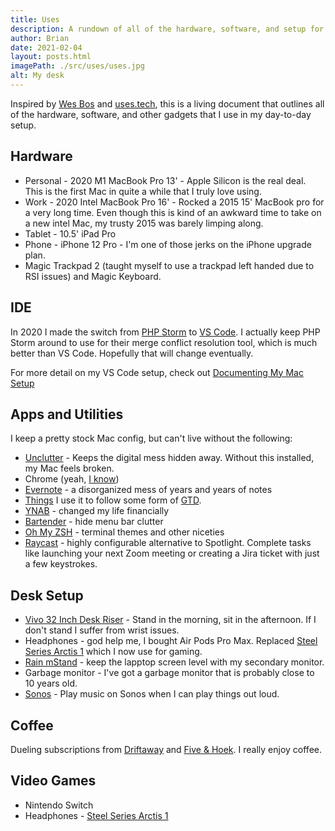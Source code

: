 ```yaml
---
title: Uses
description: A rundown of all of the hardware, software, and setup for my day to day tech life.
author: Brian
date: 2021-02-04
layout: posts.html
imagePath: ./src/uses/uses.jpg
alt: My desk
---
```


Inspired by [Wes Bos](https://wesbos.com/uses) and [uses.tech](https://uses.tech/), this is a living document that outlines all of the hardware, software, and other gadgets that I use in my day-to-day setup.

<!--more-->

## Hardware

* Personal - 2020 M1 MacBook Pro 13' - Apple Silicon is the real deal. This is the first Mac in quite a while that I truly love using.
* Work - 2020 Intel MacBook Pro 16' - Rocked a 2015 15' MacBook pro for a very long time. Even though this is kind of an awkward time to take on a new intel Mac, my trusty 2015 was barely limping along.
* Tablet - 10.5' iPad Pro
* Phone - iPhone 12 Pro - I'm one of those jerks on the iPhone upgrade plan.
* Magic Trackpad 2 (taught myself to use a trackpad left handed due to RSI issues) and Magic Keyboard.

## IDE

In 2020 I made the switch from [PHP Storm](https://www.jetbrains.com/phpstorm/) to [VS Code](https://code.visualstudio.com/). I actually keep PHP Storm around to use for their merge conflict resolution tool, which is much better than VS Code. Hopefully that will change eventually.

For more detail on my VS Code setup, check out [Documenting My Mac Setup](/posts/2021/documenting-mac-setup/)

## Apps and Utilities

I keep a pretty stock Mac config, but can't live without the following:

* [Unclutter](https://unclutterapp.com/) - Keeps the digital mess hidden away. Without this installed, my Mac feels broken.
* Chrome (yeah, [I know](https://chromeisbad.com/))
* [Evernote](https://evernote.com/) - a disorganized mess of years and years of notes
* [Things](https://culturedcode.com/things/) I use it to follow some form of [GTD](https://gettingthingsdone.com/).
* [YNAB](https://www.youneedabudget.com/) - changed my life financially
* [Bartender](https://www.macbartender.com/) - hide menu bar clutter
* [Oh My ZSH](https://ohmyz.sh/) - terminal themes and other niceties
* [Raycast](https://raycast.com/) - highly configurable alternative to Spotlight. Complete tasks like launching your next Zoom meeting or creating a Jira ticket with just a few keystrokes.

## Desk Setup

* [Vivo 32 Inch Desk Riser](https://www.amazon.com/VIVO-Adjustable-Converter-Workstation-DESK-V000K/dp/B075JYG2TB/ref=sr_1_5?dchild=1&keywords=Desk+Riser&qid=1612500360&sr=8-5) - Stand in the morning, sit in the afternoon. If I don't stand I suffer from wrist issues.
* Headphones - god help me, I bought Air Pods Pro Max. Replaced [Steel Series Arctis 1](https://www.amazon.com/SteelSeries-Arctis-Wireless-Gaming-Headset-Console/dp/B07X96DFR5/ref=sr_1_3?dchild=1&keywords=steelseries+headphones&qid=1612500747&s=electronics&sr=1-3) which I now use for gaming.
* [Rain mStand](https://www.amazon.com/Rain-Design-mStand-Laptop-Patented/dp/B000OOYECC/ref=sxin_12?ascsubtag=amzn1.osa.a568865d-3149-4901-b636-46aee2b6a581.ATVPDKIKX0DER.en_US&creativeASIN=B000OOYECC&crid=1CSF35G102PR9&cv_ct_cx=laptop+stand&cv_ct_id=amzn1.osa.a568865d-3149-4901-b636-46aee2b6a581.ATVPDKIKX0DER.en_US&cv_ct_pg=search&cv_ct_we=asin&cv_ct_wn=osp-single-source-earns-comm&dchild=1&keywords=laptop+stand&linkCode=oas&pd_rd_i=B000OOYECC&pd_rd_r=edf414fd-ba76-4443-a356-87789fa0037d&pd_rd_w=8YELr&pd_rd_wg=hx94f&pf_rd_p=09ff20e9-945b-4b59-906b-be3bf2ef914a&pf_rd_r=01SZPXNFK7ZJNEAKH1Y0&qid=1612500618&sprefix=Laptop+S%2Caps%2C176&sr=1-1-64f3a41a-73ca-403a-923c-8152c45485fe&tag=tgl0a3-20) - keep the lapptop screen level with my secondary monitor.
* Garbage monitor - I've got a garbage monitor that is probably close to 10 years old.
* [Sonos](http://sonos.com) - Play music on Sonos when I can play things out loud.

## Coffee

Dueling subscriptions from [Driftaway](https://driftaway.coffee/) and [Five & Hoek](https://www.fiveandhoek.com/). I really enjoy coffee.

## Video Games

* Nintendo Switch
* Headphones - [Steel Series Arctis 1](https://www.amazon.com/SteelSeries-Arctis-Wireless-Gaming-Headset-Console/dp/B07X96DFR5/ref=sr_1_3?dchild=1&keywords=steelseries+headphones&qid=1612500747&s=electronics&sr=1-3)